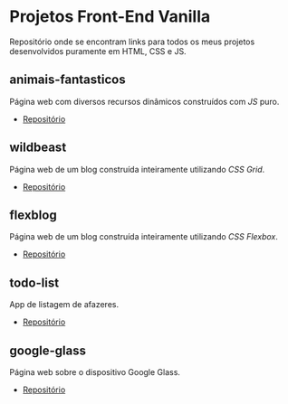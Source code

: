 # Projetos Front-End Vanilla

Repositório onde se encontram links para todos os meus projetos desenvolvidos puramente em HTML, CSS e JS.


## animais-fantasticos

Página web com diversos recursos dinâmicos construídos com _JS_ puro.

- [Repositório](https://github.com/camila-kunitz/js-animais-fantasticos)


## wildbeast

Página web de um blog construída inteiramente utilizando _CSS Grid_.

- [Repositório](https://github.com/camila-kunitz/css-grid-layout)


## flexblog

Página web de um blog construída inteiramente utilizando _CSS Flexbox_.

- [Repositório](https://github.com/camila-kunitz/css-flexbox-layout)


## todo-list

App de listagem de afazeres.

- [Repositório](https://github.com/camila-kunitz/dih-projeto-1)


## google-glass

Página web sobre o dispositivo Google Glass.

- [Repositório](https://github.com/camila-kunitz/projeto-google-glass)
